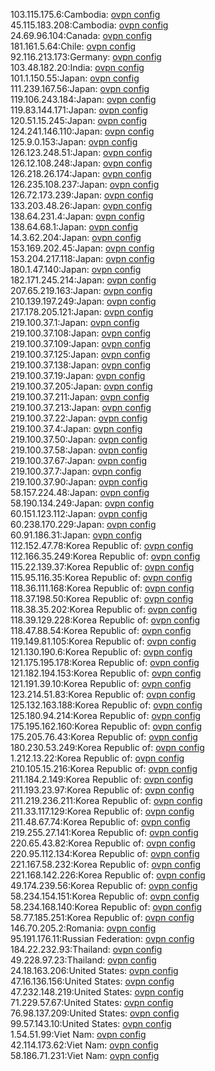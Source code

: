 103.115.175.6:Cambodia: [ovpn config](vpn/103_115_175_6.ovpn)  
45.115.183.208:Cambodia: [ovpn config](vpn/45_115_183_208.ovpn)  
24.69.96.104:Canada: [ovpn config](vpn/24_69_96_104.ovpn)  
181.161.5.64:Chile: [ovpn config](vpn/181_161_5_64.ovpn)  
92.116.213.173:Germany: [ovpn config](vpn/92_116_213_173.ovpn)  
103.48.182.20:India: [ovpn config](vpn/103_48_182_20.ovpn)  
101.1.150.55:Japan: [ovpn config](vpn/101_1_150_55.ovpn)  
111.239.167.56:Japan: [ovpn config](vpn/111_239_167_56.ovpn)  
119.106.243.184:Japan: [ovpn config](vpn/119_106_243_184.ovpn)  
119.83.144.171:Japan: [ovpn config](vpn/119_83_144_171.ovpn)  
120.51.15.245:Japan: [ovpn config](vpn/120_51_15_245.ovpn)  
124.241.146.110:Japan: [ovpn config](vpn/124_241_146_110.ovpn)  
125.9.0.153:Japan: [ovpn config](vpn/125_9_0_153.ovpn)  
126.123.248.51:Japan: [ovpn config](vpn/126_123_248_51.ovpn)  
126.12.108.248:Japan: [ovpn config](vpn/126_12_108_248.ovpn)  
126.218.26.174:Japan: [ovpn config](vpn/126_218_26_174.ovpn)  
126.235.108.237:Japan: [ovpn config](vpn/126_235_108_237.ovpn)  
126.72.173.239:Japan: [ovpn config](vpn/126_72_173_239.ovpn)  
133.203.48.26:Japan: [ovpn config](vpn/133_203_48_26.ovpn)  
138.64.231.4:Japan: [ovpn config](vpn/138_64_231_4.ovpn)  
138.64.68.1:Japan: [ovpn config](vpn/138_64_68_1.ovpn)  
14.3.62.204:Japan: [ovpn config](vpn/14_3_62_204.ovpn)  
153.169.202.45:Japan: [ovpn config](vpn/153_169_202_45.ovpn)  
153.204.217.118:Japan: [ovpn config](vpn/153_204_217_118.ovpn)  
180.1.47.140:Japan: [ovpn config](vpn/180_1_47_140.ovpn)  
182.171.245.214:Japan: [ovpn config](vpn/182_171_245_214.ovpn)  
207.65.219.163:Japan: [ovpn config](vpn/207_65_219_163.ovpn)  
210.139.197.249:Japan: [ovpn config](vpn/210_139_197_249.ovpn)  
217.178.205.121:Japan: [ovpn config](vpn/217_178_205_121.ovpn)  
219.100.37.1:Japan: [ovpn config](vpn/219_100_37_1.ovpn)  
219.100.37.108:Japan: [ovpn config](vpn/219_100_37_108.ovpn)  
219.100.37.109:Japan: [ovpn config](vpn/219_100_37_109.ovpn)  
219.100.37.125:Japan: [ovpn config](vpn/219_100_37_125.ovpn)  
219.100.37.138:Japan: [ovpn config](vpn/219_100_37_138.ovpn)  
219.100.37.19:Japan: [ovpn config](vpn/219_100_37_19.ovpn)  
219.100.37.205:Japan: [ovpn config](vpn/219_100_37_205.ovpn)  
219.100.37.211:Japan: [ovpn config](vpn/219_100_37_211.ovpn)  
219.100.37.213:Japan: [ovpn config](vpn/219_100_37_213.ovpn)  
219.100.37.22:Japan: [ovpn config](vpn/219_100_37_22.ovpn)  
219.100.37.4:Japan: [ovpn config](vpn/219_100_37_4.ovpn)  
219.100.37.50:Japan: [ovpn config](vpn/219_100_37_50.ovpn)  
219.100.37.58:Japan: [ovpn config](vpn/219_100_37_58.ovpn)  
219.100.37.67:Japan: [ovpn config](vpn/219_100_37_67.ovpn)  
219.100.37.7:Japan: [ovpn config](vpn/219_100_37_7.ovpn)  
219.100.37.90:Japan: [ovpn config](vpn/219_100_37_90.ovpn)  
58.157.224.48:Japan: [ovpn config](vpn/58_157_224_48.ovpn)  
58.190.134.249:Japan: [ovpn config](vpn/58_190_134_249.ovpn)  
60.151.123.112:Japan: [ovpn config](vpn/60_151_123_112.ovpn)  
60.238.170.229:Japan: [ovpn config](vpn/60_238_170_229.ovpn)  
60.91.186.31:Japan: [ovpn config](vpn/60_91_186_31.ovpn)  
112.152.47.78:Korea Republic of: [ovpn config](vpn/112_152_47_78.ovpn)  
112.166.35.249:Korea Republic of: [ovpn config](vpn/112_166_35_249.ovpn)  
115.22.139.37:Korea Republic of: [ovpn config](vpn/115_22_139_37.ovpn)  
115.95.116.35:Korea Republic of: [ovpn config](vpn/115_95_116_35.ovpn)  
118.36.111.168:Korea Republic of: [ovpn config](vpn/118_36_111_168.ovpn)  
118.37.198.50:Korea Republic of: [ovpn config](vpn/118_37_198_50.ovpn)  
118.38.35.202:Korea Republic of: [ovpn config](vpn/118_38_35_202.ovpn)  
118.39.129.228:Korea Republic of: [ovpn config](vpn/118_39_129_228.ovpn)  
118.47.88.54:Korea Republic of: [ovpn config](vpn/118_47_88_54.ovpn)  
119.149.81.105:Korea Republic of: [ovpn config](vpn/119_149_81_105.ovpn)  
121.130.190.6:Korea Republic of: [ovpn config](vpn/121_130_190_6.ovpn)  
121.175.195.178:Korea Republic of: [ovpn config](vpn/121_175_195_178.ovpn)  
121.182.194.153:Korea Republic of: [ovpn config](vpn/121_182_194_153.ovpn)  
121.191.39.10:Korea Republic of: [ovpn config](vpn/121_191_39_10.ovpn)  
123.214.51.83:Korea Republic of: [ovpn config](vpn/123_214_51_83.ovpn)  
125.132.163.188:Korea Republic of: [ovpn config](vpn/125_132_163_188.ovpn)  
125.180.94.214:Korea Republic of: [ovpn config](vpn/125_180_94_214.ovpn)  
175.195.162.160:Korea Republic of: [ovpn config](vpn/175_195_162_160.ovpn)  
175.205.76.43:Korea Republic of: [ovpn config](vpn/175_205_76_43.ovpn)  
180.230.53.249:Korea Republic of: [ovpn config](vpn/180_230_53_249.ovpn)  
1.212.13.22:Korea Republic of: [ovpn config](vpn/1_212_13_22.ovpn)  
210.105.15.216:Korea Republic of: [ovpn config](vpn/210_105_15_216.ovpn)  
211.184.2.149:Korea Republic of: [ovpn config](vpn/211_184_2_149.ovpn)  
211.193.23.97:Korea Republic of: [ovpn config](vpn/211_193_23_97.ovpn)  
211.219.236.211:Korea Republic of: [ovpn config](vpn/211_219_236_211.ovpn)  
211.33.117.129:Korea Republic of: [ovpn config](vpn/211_33_117_129.ovpn)  
211.48.67.74:Korea Republic of: [ovpn config](vpn/211_48_67_74.ovpn)  
219.255.27.141:Korea Republic of: [ovpn config](vpn/219_255_27_141.ovpn)  
220.65.43.82:Korea Republic of: [ovpn config](vpn/220_65_43_82.ovpn)  
220.95.112.134:Korea Republic of: [ovpn config](vpn/220_95_112_134.ovpn)  
221.167.58.232:Korea Republic of: [ovpn config](vpn/221_167_58_232.ovpn)  
221.168.142.226:Korea Republic of: [ovpn config](vpn/221_168_142_226.ovpn)  
49.174.239.56:Korea Republic of: [ovpn config](vpn/49_174_239_56.ovpn)  
58.234.154.151:Korea Republic of: [ovpn config](vpn/58_234_154_151.ovpn)  
58.234.168.140:Korea Republic of: [ovpn config](vpn/58_234_168_140.ovpn)  
58.77.185.251:Korea Republic of: [ovpn config](vpn/58_77_185_251.ovpn)  
146.70.205.2:Romania: [ovpn config](vpn/146_70_205_2.ovpn)  
95.191.176.11:Russian Federation: [ovpn config](vpn/95_191_176_11.ovpn)  
184.22.232.93:Thailand: [ovpn config](vpn/184_22_232_93.ovpn)  
49.228.97.23:Thailand: [ovpn config](vpn/49_228_97_23.ovpn)  
24.18.163.206:United States: [ovpn config](vpn/24_18_163_206.ovpn)  
47.16.136.156:United States: [ovpn config](vpn/47_16_136_156.ovpn)  
47.232.148.219:United States: [ovpn config](vpn/47_232_148_219.ovpn)  
71.229.57.67:United States: [ovpn config](vpn/71_229_57_67.ovpn)  
76.98.137.209:United States: [ovpn config](vpn/76_98_137_209.ovpn)  
99.57.143.10:United States: [ovpn config](vpn/99_57_143_10.ovpn)  
1.54.51.99:Viet Nam: [ovpn config](vpn/1_54_51_99.ovpn)  
42.114.173.62:Viet Nam: [ovpn config](vpn/42_114_173_62.ovpn)  
58.186.71.231:Viet Nam: [ovpn config](vpn/58_186_71_231.ovpn)  
